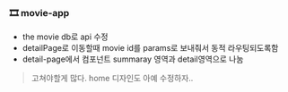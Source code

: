 ### 🎞 movie-app
- the movie db로 api 수정
-  detailPage로 이동할때 movie id를 params로 보내줘서 동적 라우팅되도록함
- detail-page에서 컴포넌트 summaray 영역과 detail영역으로 나눔

> 고쳐야할게 많다. home 디자인도 아예 수정하자..
